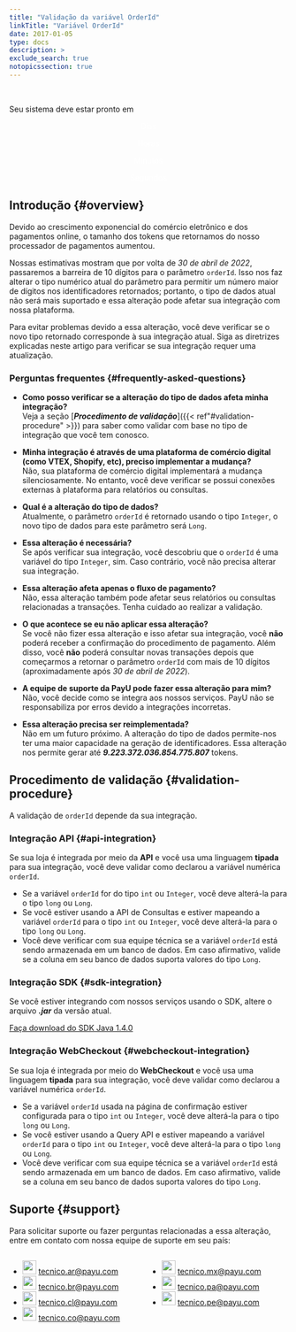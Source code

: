 ```yaml
---
title: "Validação da variável OrderId"
linkTitle: "Variável OrderId"
date: 2017-01-05
type: docs
description: > 
exclude_search: true
notopicssection: true
---
```

<script src="/js/countdown.js"></script>
<br>
<div id="MainCounter">
    <p class="CounterHeader">Seu sistema deve estar pronto em</p>
    <div class="CounterContent">
      <div id="DaysDiv">
        <p id="days"></p>
        <p style="color:white;text-align:center;">Dias</p>
      </div>
      <div id="HoursDiv">
        <p id="hours"></p>
        <p style="color:white;text-align:center;">Horas</p>
      </div>
      <div id="MinutesDiv">
        <p id="minutes"></p>
        <p style="color:white;text-align:center;">Minutos</p>
      </div>
      <div id="SecondsDiv">
        <p id="seconds"></p>
        <p style="color:white;text-align:center;">Segundos</p>
      </div>
    </div>  
</div>

## Introdução {#overview}
Devido ao crescimento exponencial do comércio eletrônico e dos pagamentos online, o tamanho dos tokens que retornamos do nosso processador de pagamentos aumentou.

Nossas estimativas mostram que por volta de _30 de abril de 2022_, passaremos a barreira de 10 dígitos para o parâmetro `orderId`. Isso nos faz alterar o tipo numérico atual do parâmetro para permitir um número maior de dígitos nos identificadores retornados; portanto, o tipo de dados atual não será mais suportado e essa alteração pode afetar sua integração com nossa plataforma.

Para evitar problemas devido a essa alteração, você deve verificar se o novo tipo retornado corresponde à sua integração atual. Siga as diretrizes explicadas neste artigo para verificar se sua integração requer uma atualização.

### Perguntas frequentes {#frequently-asked-questions}

* **Como posso verificar se a alteração do tipo de dados afeta minha integração?**<br>Veja a seção [_**Procedimento de validação**_]({{< ref"#validation-procedure" >}}) para saber como validar com base no tipo de integração que você tem conosco.

* **Minha integração é através de uma plataforma de comércio digital (como VTEX, Shopify, etc), preciso implementar a mudança?**<br>Não, sua plataforma de comércio digital implementará a mudança silenciosamente. No entanto, você deve verificar se possui conexões externas à plataforma para relatórios ou consultas.

* **Qual é a alteração do tipo de dados?**<br>Atualmente, o parâmetro `orderId` é retornado usando o tipo `Integer`, o novo tipo de dados para este parâmetro será `Long`.

* **Essa alteração é necessária?**<br>Se após verificar sua integração, você descobriu que o `orderId` é uma variável do tipo `Integer`, sim. Caso contrário, você não precisa alterar sua integração.

* **Essa alteração afeta apenas o fluxo de pagamento?**<br>Não, essa alteração também pode afetar seus relatórios ou consultas relacionadas a transações. Tenha cuidado ao realizar a validação.

* **O que acontece se eu não aplicar essa alteração?**<br>Se você não fizer essa alteração e isso afetar sua integração, você **não** poderá receber a confirmação do procedimento de pagamento. Além disso, você **não** poderá consultar novas transações depois que começarmos a retornar o parâmetro `orderId` com mais de 10 dígitos (aproximadamente após _30 de abril de 2022_).

* **A equipe de suporte da PayU pode fazer essa alteração para mim?**<br>Não, você decide como se integra aos nossos serviços. PayU não se responsabiliza por erros devido a integrações incorretas.

* **Essa alteração precisa ser reimplementada?**<br>Não em um futuro próximo. A alteração do tipo de dados permite-nos ter uma maior capacidade na geração de identificadores. Essa alteração nos permite gerar até _**9.223.372.036.854.775.807**_ tokens.

## Procedimento de validação {#validation-procedure}
A validação de `orderId` depende da sua integração.

### Integração API {#api-integration}
Se sua loja é integrada por meio da **API** e você usa uma linguagem **tipada** para sua integração, você deve validar como declarou a variável numérica `orderId`.

* Se a variável `orderId` for do tipo `int` ou `Integer`, você deve alterá-la para o tipo `long` ou `Long`.
* Se você estiver usando a API de Consultas e estiver mapeando a variável `orderId` para o tipo `int` ou `Integer`, você deve alterá-la para o tipo `long` ou `Long`.
* Você deve verificar com sua equipe técnica se a variável `orderId` está sendo armazenada em um banco de dados. Em caso afirmativo, valide se a coluna em seu banco de dados suporta valores do tipo `Long`.

### Integração SDK {#sdk-integration}
Se você estiver integrando com nossos serviços usando o SDK, altere o arquivo _**.jar**_ da versão atual. 

<a href="http://developers.payulatam.com/sdk/java/payu-java-sdk-1.4.0.zip" target="_blank" class="payu-btn-green">Faça download do SDK Java 1.4.0</a>

### Integração WebCheckout {#webcheckout-integration}
Se sua loja é integrada por meio do **WebCheckout** e você usa uma linguagem **tipada** para sua integração, você deve validar como declarou a variável numérica `orderId`.

* Se a variável `orderId` usada na página de confirmação estiver configurada para o tipo `int` ou `Integer`, você deve alterá-la para o tipo `long` ou `Long`.
* Se você estiver usando a Query API e estiver mapeando a variável `orderId` para o tipo `int` ou `Integer`, você deve alterá-la para o tipo `long` ou `Long`.
* Você deve verificar com sua equipe técnica se a variável `orderId` está sendo armazenada em um banco de dados. Em caso afirmativo, valide se a coluna em seu banco de dados suporta valores do tipo `Long`.

## Suporte {#support}
Para solicitar suporte ou fazer perguntas relacionadas a essa alteração, entre em contato com nossa equipe de suporte em seu país:

<div style="display: flex;">
  <div style="float: left;width: 50%;">
    <ul>
      <li><img src="/assets/Argentina.png" width="25px"/> <a href="tecnico.ar@payu.com">tecnico.ar@payu.com</a></li>
      <li><img src="/assets/Brasil.png" width="25px"/> <a href="tecnico.br@payu.com">tecnico.br@payu.com</a></li>
      <li><img src="/assets/Chile.png" width="25px"/> <a href="tecnico.cl@payu.com">tecnico.cl@payu.com</a></li>
      <li><img src="/assets/Colombia.png" width="25px"/> <a href="tecnico.co@payu.com">tecnico.co@payu.com</a></li>
    </ul>
  </div>
  <div style="float: left;width: 50%;">
    <ul>
      <li><img src="/assets/Mexico.png" width="25px"/> <a href="tecnico.mx@payu.com">tecnico.mx@payu.com</a></li>
      <li><img src="/assets/Panama.png" width="25px"/> <a href="tecnico.pa@payu.com">tecnico.pa@payu.com</a></li>
      <li><img src="/assets/Peru.png" width="25px"/> <a href="tecnico.pe@payu.com">tecnico.pe@payu.com</a></li>
    </ul>
  </div>
</div>